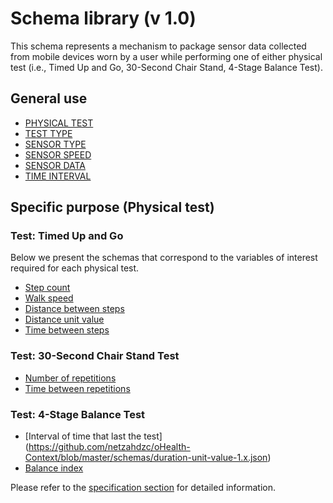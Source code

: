 # Schema library (v 1.0)

This schema represents a mechanism to package sensor data collected from mobile devices worn by a user while performing one of either physical test (i.e., Timed Up and Go, 30-Second Chair Stand, 4-Stage Balance Test).

## General use
* [PHYSICAL TEST](https://github.com/netzahdzc/oHealth-Context/blob/master/schemas/entity/physical-test-1.x.json)
* [TEST TYPE](https://github.com/netzahdzc/oHealth-Context/blob/master/schemas/dataType/test-type-1.x.json)
* [SENSOR TYPE](https://github.com/netzahdzc/oHealth-Context/blob/master/schemas/dataType/sensor-type-1.x.json)
* [SENSOR SPEED](https://github.com/netzahdzc/oHealth-Context/blob/master/schemas/dataType/sensor-speed-1.x.json)
* [SENSOR DATA](https://github.com/netzahdzc/oHealth-Context/blob/master/schemas/dataType/sensor-data-1.x.json)
* [TIME INTERVAL](https://github.com/netzahdzc/oHealth-Context/blob/master/schemas/dataType/time-interval-1.x.json)

## Specific purpose (Physical test)
### Test: Timed Up and Go 
Below we present the schemas that correspond to the variables of interest required for each physical test. 
* [Step count](https://github.com/netzahdzc/oHealth-Context/blob/master/schemas/dataType/step-count-1.x.json)
* [Walk speed](https://github.com/netzahdzc/oHealth-Context/blob/master/schemas/dataType/walk-speed-1.x.json)
* [Distance between steps](https://github.com/netzahdzc/oHealth-Context/blob/master/schemas/dataType/step-distance-1.x.json)
* [Distance unit value](https://github.com/netzahdzc/oHealth-Context/blob/master/schemas/dataType/distance-unit-1.x.json)
* [Time between steps](https://github.com/netzahdzc/oHealth-Context/blob/master/schemas/dataType/latency-1.x.json)

### Test: 30-Second Chair Stand Test
* [Number of repetitions](https://github.com/netzahdzc/oHealth-Context/blob/master/schemas/dataType/repetitions-1.x.json)
* [Time between repetitions](https://github.com/netzahdzc/oHealth-Context/blob/master/schemas/dataType/latency-1.x.json)

### Test: 4-Stage Balance Test
* [Interval of time that last the test] (https://github.com/netzahdzc/oHealth-Context/blob/master/schemas/duration-unit-value-1.x.json)
* [Balance index](https://github.com/netzahdzc/oHealth-Context/blob/master/schemas/dataType/balance-index-1.x.json)

Please refer to the [specification section](./spec.md) for detailed information.
